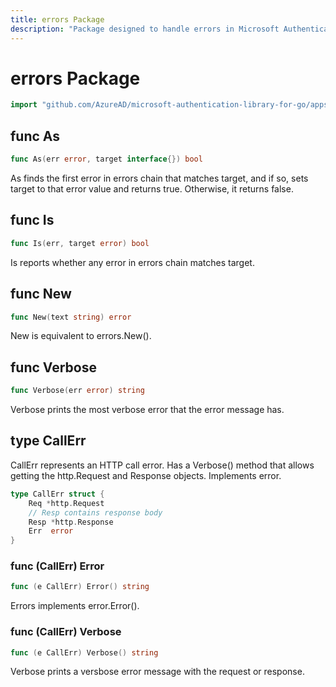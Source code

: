 ```yaml
---
title: errors Package
description: "Package designed to handle errors in Microsoft Authentication Library for Go."
---
```


<!-- Code generated by gomarkdoc. DO NOT EDIT -->

# errors Package

```go
import "github.com/AzureAD/microsoft-authentication-library-for-go/apps/errors"
```

## func As

```go
func As(err error, target interface{}) bool
```

As finds the first error in errors chain that matches target, and if so, sets target to that error value and returns true. Otherwise, it returns false.

## func Is

```go
func Is(err, target error) bool
```

Is reports whether any error in errors chain matches target.

## func New

```go
func New(text string) error
```

New is equivalent to errors.New\(\).

## func Verbose

```go
func Verbose(err error) string
```

Verbose prints the most verbose error that the error message has.

## type CallErr

CallErr represents an HTTP call error. Has a Verbose\(\) method that allows getting the http.Request and Response objects. Implements error.

```go
type CallErr struct {
    Req *http.Request
    // Resp contains response body
    Resp *http.Response
    Err  error
}
```

### func \(CallErr\) Error

```go
func (e CallErr) Error() string
```

Errors implements error.Error\(\).

### func \(CallErr\) Verbose

```go
func (e CallErr) Verbose() string
```

Verbose prints a versbose error message with the request or response.
